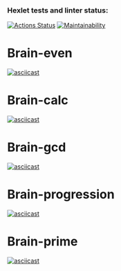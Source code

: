 ### Hexlet tests and linter status:
[![Actions Status](https://github.com/moonwalker935/frontend-project-44/actions/workflows/hexlet-check.yml/badge.svg)](https://github.com/moonwalker935/frontend-project-44/actions)
[![Maintainability](https://api.codeclimate.com/v1/badges/b5240ef7b033e98df7bd/maintainability)](https://codeclimate.com/github/moonwalker935/frontend-project-44/maintainability)

# Brain-even
[![asciicast](https://asciinema.org/a/LYmAs7GKzyBmwA2RZTYDyH085.svg)](https://asciinema.org/a/LYmAs7GKzyBmwA2RZTYDyH085)

# Brain-calc
[![asciicast](https://asciinema.org/a/yODteSmKFTp5fQiVAebOE5qyb.svg)](https://asciinema.org/a/yODteSmKFTp5fQiVAebOE5qyb)

# Brain-gcd
[![asciicast](https://asciinema.org/a/7TmtsAeIEIVMNvB0CF54xT0SQ.svg)](https://asciinema.org/a/7TmtsAeIEIVMNvB0CF54xT0SQ)

# Brain-progression
[![asciicast](https://asciinema.org/a/1RxXsJW2rvGOXKCHWE8R4peY2.svg)](https://asciinema.org/a/1RxXsJW2rvGOXKCHWE8R4peY2)

# Brain-prime
[![asciicast](https://asciinema.org/a/nHhTv6xEy4FWjjPsD0zZMPbtb.svg)](https://asciinema.org/a/nHhTv6xEy4FWjjPsD0zZMPbtb)
